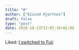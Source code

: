 ```yaml
---
title: "#"
author: ["Eivind Hjertnes"]
draft: false
type: "post"
date: 2018-10-13T12:05:16+02:00
---
```


Liked: [I switched to Fuji](https://islandinthenet.com/fuji-x-t2/)
